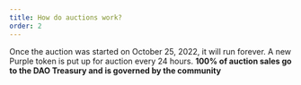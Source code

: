 ```yaml
---
title: How do auctions work?
order: 2
---
```


Once the auction was started on October 25, 2022, it will run forever. A new Purple token is put up for auction every 24 hours.
**100% of auction sales go to the DAO Treasury and is governed by the community**
